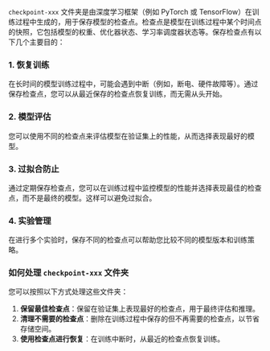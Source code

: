 `checkpoint-xxx` 文件夹是由深度学习框架（例如 PyTorch 或 TensorFlow）在训练过程中生成的，用于保存模型的检查点。检查点是模型在训练过程中某个时间点的快照，它包括模型的权重、优化器状态、学习率调度器状态等。保存检查点有以下几个主要目的：

### 1. 恢复训练

在长时间的模型训练过程中，可能会遇到中断（例如，断电、硬件故障等）。通过保存检查点，您可以从最近保存的检查点恢复训练，而无需从头开始。

### 2. 模型评估

您可以使用不同的检查点来评估模型在验证集上的性能，从而选择表现最好的模型。

### 3. 过拟合防止

通过定期保存检查点，您可以在训练过程中监控模型的性能并选择表现最佳的检查点，而不是最终的模型。这样可以避免过拟合。

### 4. 实验管理

在进行多个实验时，保存不同的检查点可以帮助您比较不同的模型版本和训练策略。

### 如何处理 `checkpoint-xxx` 文件夹

您可以按照以下方式处理这些文件夹：

1. **保留最佳检查点**：保留在验证集上表现最好的检查点，用于最终评估和推理。
2. **清理不需要的检查点**：删除在训练过程中保存的但不再需要的检查点，以节省存储空间。
3. **使用检查点进行恢复**：在训练中断时，从最近的检查点恢复训练。
